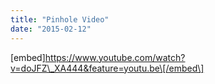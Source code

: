 ```yaml
---
title: "Pinhole Video"
date: "2015-02-12"
---
```


\[embed\]https://www.youtube.com/watch?v=doJFZ\_XA444&feature=youtu.be\[/embed\]
